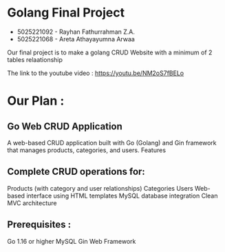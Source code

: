# Golang Final Project

- 5025221092 - Rayhan Fathurrahman Z.A.
- 5025221068 - Areta Athayayumna Arwaa

Our final project is to make a golang CRUD Website with a minimum of  2 tables relaationship

The link to the youtube video : https://youtu.be/NM2oS7fBELo

# Our Plan :
## Go Web CRUD Application
A web-based CRUD application built with Go (Golang) and Gin framework that manages products, categories, and users.
Features

## Complete CRUD operations for:
Products (with category and user relationships)
Categories
Users
Web-based interface using HTML templates
MySQL database integration
Clean MVC architecture

## Prerequisites :
Go 1.16 or higher
MySQL
Gin Web Framework
